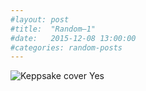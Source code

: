 ```yaml
---
#layout: post
#title:  "Random—1"
#date:   2015-12-08 13:00:00
#categories: random-posts
---
```

<img src="http://payload131.cargocollective.com/1/10/325579/4935299/ks1.jpg" alt="Keppsake cover">
Yes

